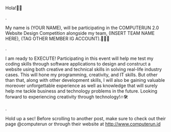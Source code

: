 Hola!👋🏻

.

My name is (YOUR NAME), will be participating in the COMPUTERUN 2.0 Website Design Competition alongside my team, (INSERT TEAM NAME HERE), (TAG OTHER MEMBER IG ACCOUNT).👨🏻‍💻

.

I am ready to EXECUTE! Participating in this event will help me test my coding skills through software applications to design and construct a website using both creative and technical skills in solving real-life industry cases. This will hone my programming, creativity, and IT skills. But other than that, along with other development skills, I will also be gaining valuable moreover unforgettable experience as well as knowledge that will surely help me tackle business and technology problems in the future. Looking forward to experiencing creativity through technology!🔥🛠️

.

Hold up a sec! Before scrolling to another post, make sure to check out their page @computerun or through their website at http://www.computerun.id